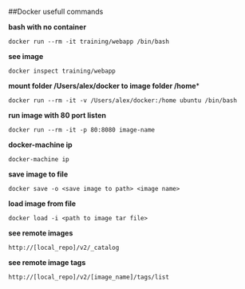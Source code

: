 ##Docker usefull commands

**bash with no container**
```
docker run --rm -it training/webapp /bin/bash
```

**see image**
```
docker inspect training/webapp
```

**mount folder /Users/alex/docker to image folder /home***
```
docker run --rm -it -v /Users/alex/docker:/home ubuntu /bin/bash
```

**run image with 80 port listen**
```
docker run --rm -it -p 80:8080 image-name
```

**docker-machine ip**
```
docker-machine ip
```

**save image to file**
```
docker save -o <save image to path> <image name>
```
**load image from file**
```
docker load -i <path to image tar file>
```

**see remote images**
```
http://[local_repo]/v2/_catalog
```

**see remote image tags**
```
http://[local_repo]/v2/[image_name]/tags/list
```
